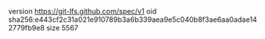 version https://git-lfs.github.com/spec/v1
oid sha256:e443cf2c31a021e910789b3a6b339aea9e5c040b8f3ae6aa0adae142779fb9e8
size 5567
